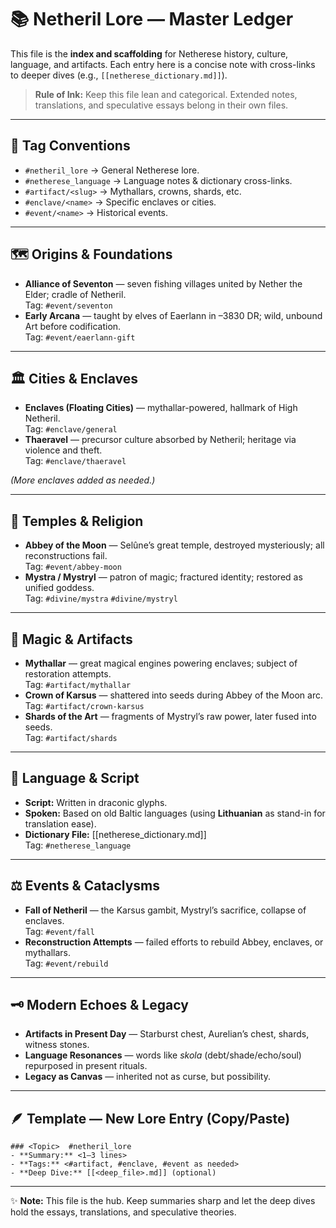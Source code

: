# 📚 Netheril Lore — Master Ledger

This file is the **index and scaffolding** for Netherese history, culture, language, and artifacts. Each entry here is a concise note with cross-links to deeper dives (e.g., `[[netherese_dictionary.md]]`).

> **Rule of Ink:** Keep this file lean and categorical. Extended notes, translations, and speculative essays belong in their own files.

---

## 🔖 Tag Conventions
- `#netheril_lore` → General Netherese lore.
- `#netherese_language` → Language notes & dictionary cross-links.
- `#artifact/<slug>` → Mythallars, crowns, shards, etc.
- `#enclave/<name>` → Specific enclaves or cities.
- `#event/<name>` → Historical events.

---

## 🗺️ Origins & Foundations
- **Alliance of Seventon** — seven fishing villages united by Nether the Elder; cradle of Netheril.  
  Tag: `#event/seventon`  
- **Early Arcana** — taught by elves of Eaerlann in –3830 DR; wild, unbound Art before codification.  
  Tag: `#event/eaerlann-gift`

---

## 🏛️ Cities & Enclaves
- **Enclaves (Floating Cities)** — mythallar-powered, hallmark of High Netheril.  
  Tag: `#enclave/general`
- **Thaeravel** — precursor culture absorbed by Netheril; heritage via violence and theft.  
  Tag: `#enclave/thaeravel`

*(More enclaves added as needed.)*

---

## 🕍 Temples & Religion
- **Abbey of the Moon** — Selûne’s great temple, destroyed mysteriously; all reconstructions fail.  
  Tag: `#event/abbey-moon`
- **Mystra / Mystryl** — patron of magic; fractured identity; restored as unified goddess.  
  Tag: `#divine/mystra` `#divine/mystryl`

---

## 🔮 Magic & Artifacts
- **Mythallar** — great magical engines powering enclaves; subject of restoration attempts.  
  Tag: `#artifact/mythallar`
- **Crown of Karsus** — shattered into seeds during Abbey of the Moon arc.  
  Tag: `#artifact/crown-karsus`
- **Shards of the Art** — fragments of Mystryl’s raw power, later fused into seeds.  
  Tag: `#artifact/shards`

---

## 📖 Language & Script
- **Script:** Written in draconic glyphs.  
- **Spoken:** Based on old Baltic languages (using **Lithuanian** as stand-in for translation ease).  
- **Dictionary File:** [[netherese_dictionary.md]]  
Tag: `#netherese_language`

---

## ⚖️ Events & Cataclysms
- **Fall of Netheril** — the Karsus gambit, Mystryl’s sacrifice, collapse of enclaves.  
  Tag: `#event/fall`
- **Reconstruction Attempts** — failed efforts to rebuild Abbey, enclaves, or mythallars.  
  Tag: `#event/rebuild`

---

## 🗝️ Modern Echoes & Legacy
- **Artifacts in Present Day** — Starburst chest, Aurelian’s chest, shards, witness stones.  
- **Language Resonances** — words like *skola* (debt/shade/echo/soul) repurposed in present rituals.  
- **Legacy as Canvas** — inherited not as curse, but possibility.

---

## 🪶 Template — New Lore Entry (Copy/Paste)
```
### <Topic>  #netheril_lore
- **Summary:** <1–3 lines>
- **Tags:** <#artifact, #enclave, #event as needed>
- **Deep Dive:** [[<deep_file>.md]] (optional)
```

---

✨ **Note:** This file is the hub. Keep summaries sharp and let the deep dives hold the essays, translations, and speculative theories.
